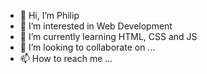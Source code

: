 - 👋 Hi, I’m Philip
- 👀 I’m interested in Web Development
- 🌱 I’m currently learning HTML, CSS and JS
- 💞️ I’m looking to collaborate on ...
- 📫 How to reach me ...

<!---
philipkuerzel/philipkuerzel is a ✨ special ✨ repository because its `README.md` (this file) appears on your GitHub profile.
You can click the Preview link to take a look at your changes.
--->
